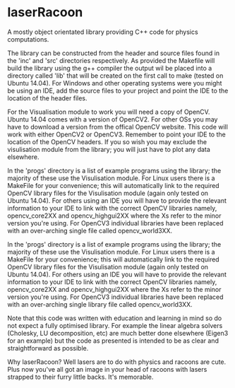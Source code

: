 # laserRacoon
A mostly object orientated library providing C++ code for physics computations.

The library can be constructed from the header and source files found in the 'inc' and 'src' directories respectively. As provided the Makefile will build the library using the g++ compiler the output wil be placed into a directory called 'lib' that will be created on the first call to make (tested on Ubuntu 14.04). For Windows and other operating systems were you might be using an IDE, add the source files to your project and point the IDE to the location of the header files.

For the Visualisation module to work you will need a copy of OpenCV. Ubuntu 14.04 comes with a version of OpenCV2. For other OSs you may have to download a version from the offical OpenCV website. This code will work with either OpenCV2 or OpenCV3.  Remember to point your IDE to the location of the OpenCV headers. If you so wish you may exclude the visulisation module from the library; you will just have to plot any data elsewhere.

In the 'progs' directory is a list of example programs using the library; the majority of these use the Visulisation module. For Linux users there is a MakeFile for your convenience; this will automatically link to the required OpenCV library files for the Visulisation module (again only tested on Ubuntu 14.04). For others using an IDE you will have to provide the relevant information to your IDE to link with the correct OpenCV libraries namely, opencv_core2XX and opencv_highgui2XX where the Xs refer to the minor version you're using. For OpenCV3 individual libraries have been replaced with an over-arching single file called opencv_world3XX. 

In the 'progs' directory is a list of example programs using the library; the majority of these use the Visulisation module. For Linux users there is a MakeFile for your convenience; this will automatically link to the required OpenCV library files for the Visulisation module (again only tested on Ubuntu 14.04). For others using an IDE you will have to provide the relevant information to your IDE to link with the correct OpenCV libraries namely, opencv_core2XX and opencv_highgui2XX where the Xs refer to the minor version you're using. For OpenCV3 individual libraries have been replaced with an over-arching single library file called opencv_world3XX. 


Note that this code was written with education and learning in mind so do not expect a fully optimised library. For example the linear algebra solvers (Cholesky, LU decomposition, etc) are much better done elsewhere (Eigen3 for an example) but the code as presented is intended to be as clear and straightforward as possible.

Why laserRacoon? Well lasers are to do with physics and racoons are cute. Plus now you've all got an image in your head of racoons with lasers strapped to their furry little backs. It's memorable. 